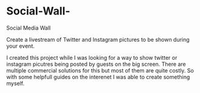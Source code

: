 # Social-Wall-

Social Media Wall

Create a livestream of Twitter and Instagram pictures to be shown during your event.

I created this project while I was looking for a way to show twitter or instagram picutres being posted by guests on the big screen. There are multiple commercial solutions for this but most of them are quite costly. So with some helpfull guides on the interenet I was able to create something myself.
